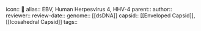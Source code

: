 icon:: 🦠
alias:: EBV, Human Herpesvirus 4, HHV-4
parent::
author::
reviewer::
review-date::
genome:: [[dsDNA]]
capsid:: [[Enveloped Capsid]], [[Icosahedral Capsid]] 
tags::
